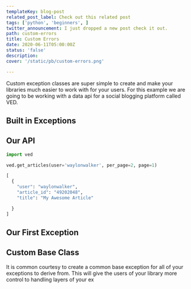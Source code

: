 ```yaml
---
templateKey: blog-post
related_post_label: Check out this related post
tags: ['python', 'beginners', ]
twitter_announcement: I just dropped a new post check it out.
path: custom-errors
title: Custom Errors
date: 2020-06-11T05:00:00Z
status: 'false'
description:
cover: '/static/pb/custom-errors.png'

---
```


<!--
<p style='text-align: center'>
<a href='https://waylonwalker.com/blog/custom-errors'>
  <img
    style='width:500px; max-width:80%; margin: auto;'
    src="https://waylonwalker.com/custom-errors.png"
    alt="Read more from the Custom Errors article"
  />
  </a>
</p>

-->

Custom exception classes are super simple to create and make your libraries much easier to work with for your users.  For this example we are going to be working with a data api for a social blogging platform called VED.

## Built in Exceptions


## Our API

``` python
import ved

ved.get_articles(user='waylonwalker', per_page=2, page=1)

[
  {
    "user": "waylonwalker",
    "article_id": "49202048",
    "title": "My Awesome Article"

  }
]
```
## Our First Exception

## Custom Base Class

It is common courtesy to create a common base exception for all of your exceptions to derive from.  This will give the users of your library more control to handling layers of your ex
